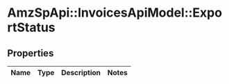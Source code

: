 # AmzSpApi::InvoicesApiModel::ExportStatus

## Properties
Name | Type | Description | Notes
------------ | ------------- | ------------- | -------------


